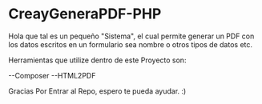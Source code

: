 # CreayGeneraPDF-PHP
Hola que tal es un pequeño "Sistema", el cual permite generar un PDF con los datos escritos en un formulario sea nombre o otros tipos de datos etc. 

Herramientas que utilize dentro de este Proyecto son: 

--Composer
--HTML2PDF



Gracias Por Entrar al Repo, espero te pueda ayudar.  :) 
